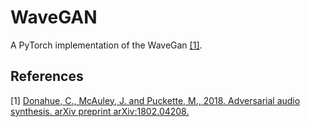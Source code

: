 # WaveGAN
A PyTorch implementation of the WaveGan [[1]](#references).

## References
[1] [Donahue, C., McAuley, J. and Puckette, M., 2018. Adversarial audio synthesis. arXiv preprint arXiv:1802.04208.](https://arxiv.org/pdf/1802.04208)